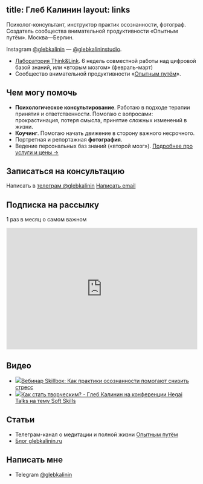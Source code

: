 title: Глеб Калинин
layout: links
---

Психолог-консультант, инструктор практик осознанности, фотограф. Создатель сообщества внимательной продуктивности «Опытным путём». <nobr class="city">Москва—Берлин.</nobr>

<p class="link-descr">Instagram <a href="https://instagram.com/glebkalinin">@glebkalinin</a> — <a href="https://instagram.com/glebkalininstudio">@glebkalininstudio</a>.</p>

<ul class="links">
<li class="links-item link-item-video"><a href="https://experiment.ru/think-n-link/" target="_blank">Лаборатория Think&Link</a>. 6 недель совместной работы над цифровой базой знаний, или «вторым мозгом» (февраль-март)</li>
<li class="links-item link-item-video">Сообщество внимательной продуктивности «<a href="https://experiment.ru/" target="_blank">Опытным путём</a>».</li>

<!-- 	<li class="links-item link-item-video"><a href="https://us02web.zoom.us/meeting/register/tZIpc-iprzMiEtTF5cxI3F4_-0nar6j6g4Bc?fbclid=IwAR2_OjpqgiqmWPfCthkPv21MVlpt0hoIaxe2XI6bxrOTCfgbLXRcOsJ1zo4" target="_blank">Глеб Калинин: ГОДОВОЙ ОТЧЁТ. Среда, 29 декабря 2021, 20-00 мск</a></li> -->
</ul>



## Чем могу помочь

- **Психологическое консультирование**. Работаю в подходе терапии принятия и ответственности.  Помогаю с вопросами: прокрастинация, потеря смысла, принятие сложных изменений в жизни.
- **Коучинг**. Помогаю начать движение в сторону важного несрочного.
- Портретная и репортажная **фотография**. 
- Ведение персональных баз знаний («второй мозг»). <a href="/services">Подробнее про услуги и цены →</a>

## Записаться на консультацию

Написать в [телеграм @glebkalinin](https://t.me/glebkalinin)
[Написать email](mailto:glebis@gmail.com)

## Подписка на рассылку

1 раз в месяц о самом важном

<iframe src="https://gleb.substack.com/embed" width="100%" height="320" style="border:1px solid #EEE; background:white;" frameborder="0" scrolling="no"></iframe>


## Видео

<ul class="links">
	<li class="links-item link-item-video"><a href="https://www.youtube.com/watch?v=acC-JfUctXQ" target="_blank"><img src="http://i3.ytimg.com/vi/acC-JfUctXQ/hqdefault.jpg" class="thumbnail-youtube">Вебинар Skillbox: Как практики осознанности помогают снизить стресс</a>
	<li class="links-item link-item-video"><a target="_blank" href="https://www.youtube.com/watch?v=Lcs5JMFzb7Y"><img src="http://i3.ytimg.com/vi/Lcs5JMFzb7Y/hqdefault.jpg" class="thumbnail-youtube">Как стать творческим? - Глеб Калинин на конференции Hegai Talks на тему Soft Skills</a></li>
</ul>



## Статьи

<ul class="links">
	<li class="links-item">Телеграм-канал о медитации и полной жизни <a href="https://t.me/Experimentally">Опытным путём</a></li>
	<li class="links-item"><a href="https://glebkalinin.ru/">Блог glebkalinin.ru</a></li>
</ul>



## Написать мне


<ul class="links">
	<li class="links-item">Telegram <a href="https://t.me/glebkalinin">@glebkalinin</a></li>
</ul>